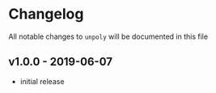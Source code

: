 # Changelog

All notable changes to `unpoly` will be documented in this file

## v1.0.0 - 2019-06-07

- initial release
